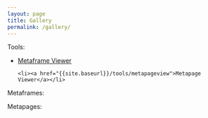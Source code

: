 ```yaml
---
layout: page
title: Gallery
permalink: /gallery/
---
```


Tools:
<ul id="tools">
	<li><a href="{{site.baseurl}}/tools/metaframeview?url={{site.baseurl}}/metaframes/example00_iframe1/">Metaframe Viewer</a></li>

	<li><a href="{{site.baseurl}}/tools/metapageview">Metapage Viewer</a></li>
</ul>

Metaframes:
<ul id="metaframes"></ul>


Metapages:
<ul id="metapages"></ul>


<script src="index.js"></script>